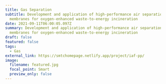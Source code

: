 ```yaml
---
title: Gas Separation
subtitle: Development and application of high‐performance air separation
  membranes for oxygen‐enhanced waste‐to‐energy incineration 
date: 2021-09-11T06:00:05.097Z
summary: Development and application of high‐performance air separation
  membranes for oxygen‐enhanced waste‐to‐energy incineration
draft: false
featured: false
tags:
  - Gas
external_link: https://smtchomepage.netlify.app/project/iaf-pp/
image:
  filename: featured.jpg
  focal_point: Smart
  preview_only: false
---
```

